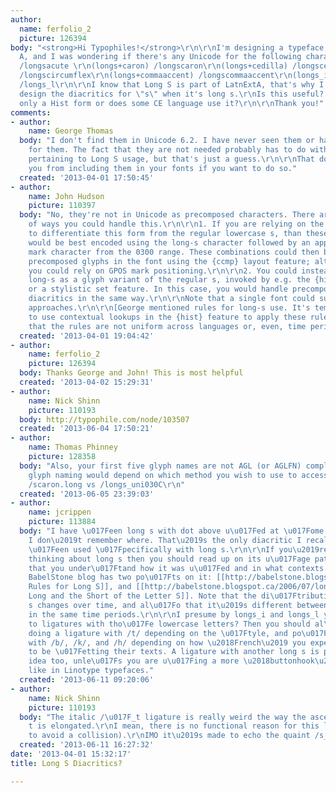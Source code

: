 ```yaml
---
author:
  name: ferfolio_2
  picture: 126394
body: "<strong>Hi Typophiles!</strong>\r\n\r\nI'm designing a typeface in Latin Ext
  A, and I was wondering if there's any Unicode for the following characters:\r\n\r\n(longs+acute)
  /longsacute \r\n(longs+caron) /longscaron\r\n(longs+cedilla) /longscedilla\r\n(longs+circumflex)
  /longscircumflex\r\n(longs+commaaccent) /longscommaaccent\r\n(longs_i) /longs_i\r\n(longs_l)
  /longs_l\r\n\r\nI know that Long S is part of LatnExtA, that's why I want to also
  design the diacritics for \"s\" when it's long s.\r\nIs this useful? I's it still
  only a Hist form or does some CE language use it?\r\n\r\nThank you!"
comments:
- author:
    name: George Thomas
  body: "I don't find them in Unicode 6.2. I have never seen them or had a request
    for them. The fact that they are not needed probably has to do with the rules
    pertaining to Long S usage, but that's just a guess.\r\n\r\nThat doesn't prevent
    you from including them in your fonts if you want to do so."
  created: '2013-04-01 17:50:45'
- author:
    name: John Hudson
    picture: 110397
  body: "No, they're not in Unicode as precomposed characters. There are a couple
    of ways you could handle this.\r\n\r\n1. If you are relying on the long-s character
    to differentiate this form from the regular lowercase s, than these diacritics
    would be best encoded using the long-s character followed by an appropriate combining
    mark character from the 0300 range. These combinations could then be mapped to
    precomposed glyphs in the font using the {ccmp} layout feature; alternatively,
    you could rely on GPOS mark positioning.\r\n\r\n2. You could instead handle the
    long-s as a glyph variant of the regular s, invoked by e.g. the {hist} feature
    or a stylistic set feature. In this case, you would handle precomposed long-s
    diacritics in the same way.\r\n\r\nNote that a single font could support both
    approaches.\r\n\r\n[George mentioned rules for long-s use. It's tempting to try
    to use contextual lookups in the {hist} feature to apply these rules, but be aware
    that the rules are not uniform across languages or, even, time periods.]"
  created: '2013-04-01 19:04:42'
- author:
    name: ferfolio_2
    picture: 126394
  body: Thanks George and John! This is most helpful
  created: '2013-04-02 15:29:31'
- author:
    name: Nick Shinn
    picture: 110193
  body: http://typophile.com/node/103507
  created: '2013-06-04 17:50:21'
- author:
    name: Thomas Phinney
    picture: 128358
  body: "Also, your first five glyph names are not AGL (or AGLFN) compliant. Better
    glyph naming would depend on which method you wish to use to access the glyph:\r\n\r\ne.g.
    /scaron.long vs /longs_uni030C\r\n"
  created: '2013-06-05 23:39:03'
- author:
    name: jcrippen
    picture: 113884
  body: "I have \u017Feen long s with dot above u\u017Fed at \u017Fome point, but
    I don\u2019t remember where. That\u2019s the only diacritic I recall having ever
    \u017Feen used \u017Fpecifically with long s.\r\n\r\nIf you\u2019re \u017Feriou\u017Fly
    thinking about long s then you should read up on its u\u017Fage patterns \u017Fo
    that you under\u017Ftand how it was u\u017Fed and in what contexts. Andrew We\u017Ft\u2019s
    BabelStone blog has two po\u017Fts on it: [[http://babelstone.blogspot.ca/2006/06/rules-for-long-s.html|The
    Rules for Long S]], and [[http://babelstone.blogspot.ca/2006/07/long-and-short-of-letter-s.html|The
    Long and the Short of the Letter S]]. Note that the di\u017Ftribution of long
    s changes over time, and al\u017Fo that it\u2019s different between languages
    in the same time periods.\r\n\r\nI presume by longs_i and longs_l you are referring
    to ligatures with tho\u017Fe lowercase letters? Then you should al\u017Fo con\u017Fider
    doing a ligature with /t/ depending on the \u017Ftyle, and po\u017Fsibly also
    with /b/, /k/, and /h/ depending on how \u2018French\u2019 you expect u\u017Fers
    to be \u017Fetting their texts. A ligature with another long s is probably a good
    idea too, unle\u017Fs you are u\u017Fing a more \u2018buttonhook\u2019 \u017Ftyle
    like in Linotype typefaces."
  created: '2013-06-11 09:20:06'
- author:
    name: Nick Shinn
    picture: 110193
  body: "The italic /\u017F_t ligature is really weird the way the ascender of the
    t is elongated.\r\nI mean, there is no functional reason for this ligature (i.e.
    to avoid a collision).\r\nIMO it\u2019s made to echo the quaint /s_t roman ligature."
  created: '2013-06-11 16:27:32'
date: '2013-04-01 15:32:17'
title: Long S Diacritics?

---
```


